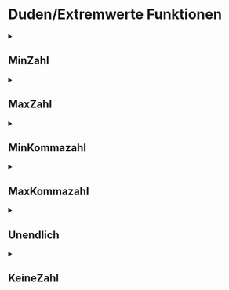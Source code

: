 # Duden/Extremwerte Funktionen
<details>
<summary><h2>MinZahl</h2></summary>
<ul>
<pre>
Gibt -9223372036854775807 zurück.
</pre>
</li>
	<li>Rückgabe Typ: <code>Zahl</code></li>
</ul>

<h3>Aliase</h3>
<ol>
	<li><code>&#34;der minimale Wert einer Zahl&#34;</code></li>
</ol>

<h3>Implementation</h3>
<pre class="language-ddp" tabindex="0">
<code class="language-ddp">
Gib -9223372036854775807 zurück.

</code>
</pre>
</details>

<details>
<summary><h2>MaxZahl</h2></summary>
<ul>
<pre>
Gibt 9223372036854775807 zurück.
</pre>
</li>
	<li>Rückgabe Typ: <code>Zahl</code></li>
</ul>

<h3>Aliase</h3>
<ol>
	<li><code>&#34;der maximale Wert einer Zahl&#34;</code></li>
</ol>

<h3>Implementation</h3>
<pre class="language-ddp" tabindex="0">
<code class="language-ddp">
Gib 9223372036854775807 zurück.

</code>
</pre>
</details>

<details>
<summary><h2>MinKommazahl</h2></summary>
<ul>
<pre>
Gibt 4,9406564584124654 * 10^-323,6 zurück.
ACHTUNG: nicht der echte minimale Wert wegen Rundungsfehler
</pre>
</li>
	<li>Rückgabe Typ: <code>Kommazahl</code></li>
</ul>

<h3>Aliase</h3>
<ol>
	<li><code>&#34;der minimale Wert einer Kommazahl&#34;</code></li>
</ol>

<h3>Implementation</h3>
<pre class="language-ddp" tabindex="0">
<code class="language-ddp">
Gib 4,9406564584124654 mal 10 hoch -323,6[4] zurück.

</code>
</pre>
</details>

<details>
<summary><h2>MaxKommazahl</h2></summary>
<ul>
<pre>
Gibt 1,79769313486231 * 10^308 zurück.
ACHTUNG: nicht der echte maximale Wert wegen Rundungsfehler
</pre>
</li>
	<li>Rückgabe Typ: <code>Kommazahl</code></li>
</ul>

<h3>Aliase</h3>
<ol>
	<li><code>&#34;der maximale Wert einer Kommazahl&#34;</code></li>
</ol>

<h3>Implementation</h3>
<pre class="language-ddp" tabindex="0">
<code class="language-ddp">
Gib 1,79769313486231[57] mal 10 hoch 308 zurück.

</code>
</pre>
</details>

<details>
<summary><h2>Unendlich</h2></summary>
<ul>
<pre>
Gibt Unendlich (1 durch 0) zurück.
</pre>
</li>
	<li>Rückgabe Typ: <code>Kommazahl</code></li>
</ul>

<h3>Aliase</h3>
<ol>
	<li><code>&#34;Unendlich&#34;</code></li>
</ol>

<h3>Implementation</h3>
<pre class="language-ddp" tabindex="0">
<code class="language-ddp">
Gib 1 durch 0 zurück.

</code>
</pre>
</details>

<details>
<summary><h2>KeineZahl</h2></summary>
<ul>
<pre>
Gibt NaN (0 durch 0) zurück.
</pre>
</li>
	<li>Rückgabe Typ: <code>Kommazahl</code></li>
</ul>

<h3>Aliase</h3>
<ol>
	<li><code>&#34;keine Zahl&#34;</code></li>
</ol>

<h3>Implementation</h3>
<pre class="language-ddp" tabindex="0">
<code class="language-ddp">
Gib 0,0 durch 0,0 zurück.

</code>
</pre>
</details>


